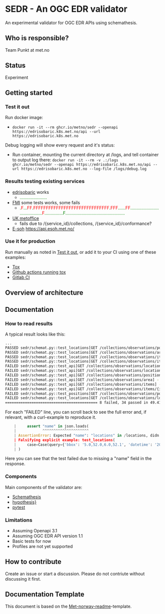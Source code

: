 # SEDR - An OGC EDR validator

An experimental validator for OGC EDR APIs using schemathesis.

## Who is responsible?

Team Punkt at met.no

## Status

Experiment

## Getting started

### Test it out

Run docker image:

- `docker run -it --rm ghcr.io/metno/sedr --openapi https://edrisobaric.k8s.met.no/api --url https://edrisobaric.k8s.met.no`

Debug logging will show every request and it's status:

- Run container, mounting the current directory at /logs, and tell container to output log there: `docker run -it --rm -v .:/logs ghcr.io/metno/sedr --openapi https://edrisobaric.k8s.met.no/api --url https://edrisobaric.k8s.met.no --log-file /logs/debug.log`

### Results testing existing services

- [edrisobaric](https://edrisobaric.k8s.met.no) works
  - <span style="color:green">......................</span>
- [FMI](https://opendata.fmi.fi/edr/) some tests works, some fails
  - <span style="color:green">.</span><span style="color:red">F</span><span style="color:green">...</span><span style="color:red">FF<span style="color:green">.</span><span style="color:red">FFFFFFFFFFFFFFFFFFFFFFFFFFFFFF<span style="color:green">.</span><span style="color:red">FFF<span style="color:green">......</span><span style="color:red">FF<span style="color:green">.........................................</span>F<span style="color:green">...............F<span style="color:green">................................................</span>
- [UK metoffice](https://labs.metoffice.gov.uk/edr)
  - fails due to /{service_id}/collections, /{service_id}/conformance?
- [E-soh](https://esoh.met.no/)
    <https://api.esoh.met.no/>

### Use it for production

Run manually as noted in [Test it out](#test-it-out), or add it to your CI using one of these examples:

- [Tox](https://github.com/metno/edrisobaric/blob/main/tox.ini)
- [Github actions running tox](https://github.com/metno/edrisobaric/blob/main/.github/workflows/tests.yml)
- [Gitlab CI](https://github.com/metno/edrisobaric/blob/main/.gitlab-ci.yml)

## Overview of architecture

## Documentation

### How to read results

A typical result looks like this:

```bash
...
PASSED sedr/schemat.py::test_locations[GET /collections/observations/position]
PASSED sedr/schemat.py::test_locations[GET /collections/observations/area]
PASSED sedr/schemat.py::test_locations[GET /collections/observations/items]
PASSED sedr/schemat.py::test_locations[GET /collections/observations/items/{item_id}]
FAILED sedr/schemat.py::test_api[GET /collections/observations/locations] - ExceptionGroup: Hypothesis found 5 distinct failures in explicit examples. (5 sub-exceptions)
FAILED sedr/schemat.py::test_api[GET /collections/observations/locations/{location_id}] - ExceptionGroup: Hypothesis found 5 distinct failures in explicit examples. (5 sub-exceptions)
FAILED sedr/schemat.py::test_api[GET /collections/observations/position] - ExceptionGroup: Hypothesis found 5 distinct failures in explicit examples. (5 sub-exceptions)
FAILED sedr/schemat.py::test_api[GET /collections/observations/area] - ExceptionGroup: Hypothesis found 5 distinct failures in explicit examples. (5 sub-exceptions)
FAILED sedr/schemat.py::test_api[GET /collections/observations/items] - ExceptionGroup: Hypothesis found 5 distinct failures in explicit examples. (5 sub-exceptions)
FAILED sedr/schemat.py::test_api[GET /collections/observations/items/{item_id}] - AssertionError: Request to https://api.esoh.met.no/collections/observations/items/0 failed: Custom check failed...
FAILED sedr/schemat.py::test_positions[GET /collections/observations/position] - ExceptionGroup: Hypothesis found 5 distinct failures in explicit examples. (5 sub-exceptions)
FAILED sedr/schemat.py::test_locations[GET /collections/observations/locations] - ExceptionGroup: Hypothesis found 5 distinct failures in explicit examples. (5 sub-exceptions)
========================================== 8 failed, 34 passed in 49.41s ===========================================
```

For each "FAILED" line, you can scroll back to see the full error and, if relevant, with a curl-example to reproduce it.

```python
    |     assert "name" in json.loads(
    |            ^^^^^^^^^^^^^^^^^^^^^
    | AssertionError: Expected "name": "locations" in /locations, didn't find "name".
    | Falsifying explicit example: test_locations(
    |     case=Case(query={'bbox': '5.0,52.0,6.0,52.1', 'datetime': '2022-01-01T00:00Z', 'parameter-name': 'wind_from_direction:2.0:mean:PT10M,wind_speed:10:mean:PT10M,relative_humidity:2.0:mean:PT1M,air_pressure_at_sea_level:1:mean:PT1M,air_temperature:1.5:maximum:PT10M', 'standard_names': 'wind_from_direction,wind_speed,relative_humidity,air_pressure_at_sea_level,air_temperature', 'levels': '../10.0', 'methods': 'mean, maximum, minimum', 'periods': ''}),
    | )
```

Here you can see that the test failed due to missing a "name" field in the response.

### Components

Main components of the validator are:

- [Schemathesis](https://schemathesis.readthedocs.io/en/stable/)
- [hypothesis}](https://hypothesis.readthedocs.io/en/latest/)
- [pytest](https://docs.pytest.org/en/stable/)

### Limitations

- Assuming Openapi 3.1
- Assuming OGC EDR API version 1.1
- Basic tests for now
- Profiles are not yet supported

## How to contribute

Create an issue or start a discussion. Please do not contriute without discussing it first.

## Documentation Template

This document is based on the [Met-norway-readme](https://gitlab.met.no/maler/met-norway-readme)-template.
